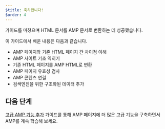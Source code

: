 ```yaml
---
$title: 축하합니다!
$order: 4
---
```


가이드를 마쳤으며 HTML 문서를 AMP 문서로 변환하는 데 성공했습니다.

이 가이드에서 배운 내용은 다음과 같습니다.

- AMP 페이지와 기존 HTML 페이지 간 차이점 이해
- AMP 사이트 기초 익히기
- 기존 HTML 페이지를 AMP HTML로 변환
- AMP 페이지 유효성 검사
- AMP 콘텐츠 연결
- 검색엔진을 위한 구조화된 데이터 추가


## 다음 단계

[고급 AMP 기능 추가](/ko/docs/fundamentals/add_advanced.html) 가이드를 통해 AMP 페이지에 더 많은 고급 기능을 구축하면서 AMP를 계속 학습해 보세요.